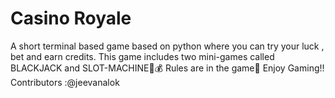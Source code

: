# Casino Royale
A short terminal based game based on python where you can try your luck , bet and earn credits.	
This game includes two mini-games called BLACKJACK and SLOT-MACHINE🎲💰
Rules are in the game🤖
Enjoy Gaming!!
Contributors :@jeevanalok
